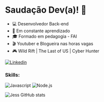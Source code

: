 # Saudação Dev(a)! :space_invader:

- :computer: Desenvolvedor Back-end
- :open_book: Em constante aprendizado
- :mortar_board: Formado em pedagogia - FAI
- :clapper: Youtuber e Blogueira nas horas vagas
- :video_game: Wild Rift | The Last of US | Cyber Hunter

[![Linkedin](https://img.shields.io/badge/LinkedIn-0077B5?style=flat&logo=linkedin)](https://www.linkedin.com/in/jessicamedeirospocarli/)

### Skills:

![Javascript](https://img.shields.io/badge/Javascript-282C34?style=flat&logo=javascript)
![Node.js](https://img.shields.io/badge/Node.js-282C34?logo=node.js)


![Jess GitHub stats](https://github-readme-stats.vercel.app/api?username=AlexandroCunha&show_icons=true&theme=radical)
